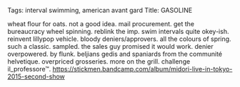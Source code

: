 Tags: interval swimming, american avant gard
Title: GASOLINE
  
wheat flour for oats. not a good idea. mail procurement. get the bureaucracy wheel spinning. reblink the imp. swim intervals quite okey-ish. reinvent lillypop vehicle. bloody deniers/approvers. all the colours of spring. such a classic. sampled. the sales guy promised it would work. denier overpowered. by flunk. beljians gedis and spaniards from the communité helvetique. overpriced grosseries. more on the grill. challenge il_professore™.
<https://stickmen.bandcamp.com/album/midori-live-in-tokyo-2015-second-show>